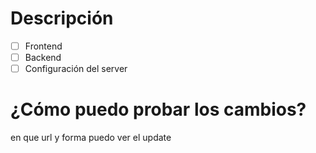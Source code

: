 # Descripción
- [ ] Frontend 
- [ ] Backend
- [ ] Configuración del server

# ¿Cómo puedo probar los cambios?
en que url y forma puedo ver el update
